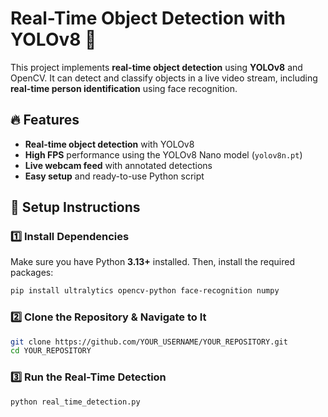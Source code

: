 # Real-Time Object Detection with YOLOv8 🚀

This project implements **real-time object detection** using **YOLOv8** and OpenCV. It can detect and classify objects in a live video stream, including **real-time person identification** using face recognition.

## 🔥 Features
- **Real-time object detection** with YOLOv8
- **High FPS** performance using the YOLOv8 Nano model (`yolov8n.pt`)
- **Live webcam feed** with annotated detections
- **Easy setup** and ready-to-use Python script

## 📌 Setup Instructions

### 1️⃣ Install Dependencies
Make sure you have Python **3.13+** installed. Then, install the required packages:
```bash
pip install ultralytics opencv-python face-recognition numpy
```

### 2️⃣ Clone the Repository & Navigate to It
```bash
git clone https://github.com/YOUR_USERNAME/YOUR_REPOSITORY.git
cd YOUR_REPOSITORY
```

### 3️⃣ Run the Real-Time Detection
```bash
python real_time_detection.py

